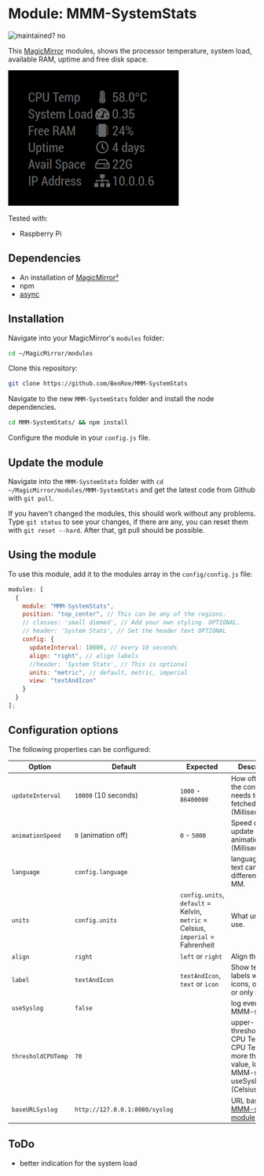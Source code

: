 # Module: MMM-SystemStats

![maintained? no](https://img.shields.io/badge/Maintained%3F-no-red.svg?style=flat-square)

This [MagicMirror](https://github.com/MichMich/MagicMirror) modules, shows the processor temperature, system load, available RAM, uptime and free disk space.

![Magic-Mirror Module MMM-SystemStats screenshot](screenshot.png)

Tested with:

- Raspberry Pi

## Dependencies

- An installation of [MagicMirror²](https://github.com/MichMich/MagicMirror)
- npm
- [async](https://www.npmjs.com/package/async)

## Installation

Navigate into your MagicMirror's `modules` folder:

```sh
cd ~/MagicMirror/modules
```

Clone this repository:

```sh
git clone https://github.com/BenRoe/MMM-SystemStats
```

Navigate to the new `MMM-SystemStats` folder and install the node dependencies.

```sh
cd MMM-SystemStats/ && npm install
```

Configure the module in your `config.js` file.

## Update the module

Navigate into the `MMM-SystemStats` folder with `cd ~/MagicMirror/modules/MMM-SystemStats` and get the latest code from Github with `git pull`.

If you haven't changed the modules, this should work without any problems. Type `git status` to see your changes, if there are any, you can reset them with `git reset --hard`. After that, git pull should be possible.

## Using the module

To use this module, add it to the modules array in the `config/config.js` file:

```javascript
modules: [
  {
    module: "MMM-SystemStats",
    position: "top_center", // This can be any of the regions.
    // classes: 'small dimmed', // Add your own styling. OPTIONAL.
    // header: 'System Stats', // Set the header text OPTIONAL
    config: {
      updateInterval: 10000, // every 10 seconds
      align: "right", // align labels
      //header: 'System Stats', // This is optional
      units: "metric", // default, metric, imperial
      view: "textAndIcon"
    }
  }
];
```

## Configuration options

The following properties can be configured:

| Option             | Default                        | Expected                                                                        | Description                                                                                                       |
| ------------------ | ------------------------------ | ------------------------------------------------------------------------------- | ----------------------------------------------------------------------------------------------------------------- |
| `updateInterval`   | `10000` (10 seconds)           | `1000` - `86400000`                                                             | How often does the content needs to be fetched? (Milliseconds)                                                    |
| `animationSpeed`   | `0` (animation off)            | `0` - `5000`                                                                    | Speed of the update animation. (Milliseconds)                                                                     |
| `language`         | `config.language`              |                                                                                 | language id for text can be different from MM.                                                                    |
| `units`            | `config.units`                 | `config.units`, `default` = Kelvin, `metric` = Celsius, `imperial` = Fahrenheit | What units to use.                                                                                                |
| `align`            | `right`                        | `left` or `right`                                                               | Align the labels.                                                                                                 |
| `label`            | `textAndIcon`                  | `textAndIcon`, `text` or `icon`                                                 | Show text labels with icons, only text, or only icons.                                                            |
| `useSyslog`        | `false`                        |                                                                                 | log event to MMM-syslog?                                                                                          |
| `thresholdCPUTemp` | `70`                           |                                                                                 | upper-threshold for CPU Temp. If CPU Temp is more than this value, log to MMM-syslog if useSyslog=true. (Celsius) |
| `baseURLSyslog`    | `http://127.0.0.1:8080/syslog` |                                                                                 | URL base of [MMM-syslog module](https://github.com/paviro/MMM-syslog")                                            |

## ToDo

- better indication for the system load
